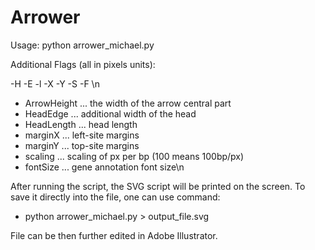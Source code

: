 # Arrower
Usage: python arrower_michael.py <GenBank File>

  Additional Flags (all in pixels units): 

  -H <ArrowHeight> -E <HeadEdge> -l <HeadLength> -X <marginX> -Y <marginY> -S <scaling> -F <fontSize>\n

  - ArrowHeight ... the width of the arrow central part
  - HeadEdge    ... additional width of the head
  - HeadLength  ... head length
  - marginX     ... left-site margins
  - marginY     ... top-site margins
  - scaling     ... scaling of px per bp (100 means 100bp/px)
  - fontSize    ... gene annotation font size\n
  
After running the script, the SVG script will be printed on the screen. To save it directly into the file, one can use command: 
  
 - python arrower_michael.py <file> <flags> > output_file.svg

File can be then further edited in Adobe Illustrator.         
